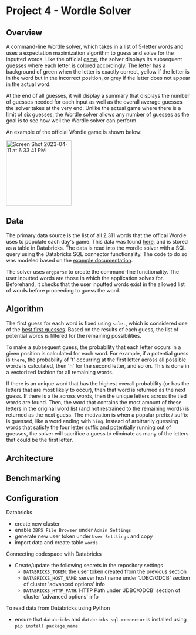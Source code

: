 # Project 4 - Wordle Solver 

## Overview

A command-line Wordle solver, which takes in a list of 5-letter words and uses a expectation maximization algorithm to guess and solve for the inputted words. Like the official [game](https://www.nytimes.com/games/wordle/index.html), the solver displays its subsequent guesses where each letter is colored accordingly. The letter has a background of green when the letter is exactly correct, yellow if the letter is in the word but in the incorrect position, or grey if the letter does not appear in the actual word. 

At the end of all guesses, it will display a summary that displays the number of guesses needed for each input as well as the overall average guesses the solver takes at the very end. Unlike the actual game where there is a limit of six guesses, the Wordle solver allows any number of guesses as the goal is to see how well the Wordle solver can perform.

An example of the official Wordle game is shown below:

<img width="178" alt="Screen Shot 2023-04-11 at 6 33 41 PM" src="https://user-images.githubusercontent.com/86393045/231324513-d48d04f5-e5ef-434b-a5c4-dd2a49d3aec9.png">

## Data 
The primary data source is the list of all 2,311 words that the offical Wordle uses to populate each day's game. This data was found [here](https://github.com/tabatkins/wordle-list), and is stored as a table in Databricks. The data is read into the wordle solver with a SQL query using the Databricks SQL connector functionality. The code to do so was modeled based on the [example documentation](https://docs.databricks.com/dev-tools/python-sql-connector.html). 

The solver uses `argparse` to create the command-line functionality. The user inputted words are those in which the application solves for. Beforehand, it checks that the user inputted words exist in the allowed list of words before proceeding to guess the word. 


## Algorithm 

The first guess for each word is fixed using `salet`, which is considered one of the [best first guesses](https://news.abplive.com/gaming/online-puzzle-wordle-mit-study-says-this-is-the-best-wordle-starter-word-do-you-agree-1554068#:~:text=The%20Optimal%20Word%2C%20According%20To,helmet%2C%20in%20the%2015th%20century). Based on the results of each guess, the list of potential words is filtered for the remaining possibilities. 

To make a subsequent guess, the probability that each letter occurs in a given position is calculated for each word. For example, if a potential guess is `there`, the probability of 't' occurring at the first letter across all possible words is calculated, then 'h' for the second letter, and so on. This is done in a vectorized fashion for all remaining words. 

If there is an unique word that has the highest overall probability (or has the letters that are most likely to occur), then that word is returned as the next guess. If there is a tie across words, then the unique letters across the tied words are found. Then, the word that contains the most amount of these letters in the original word list (and not restrained to the remaining words) is returned as the next guess. The motivation is when a popular prefix / suffix is guessed, like a word ending with `hing`. Instead of arbitrarily guessing words that satisfy the four letter suffix and potentially running out of guesses, the solver will sacrifice a guess to eliminate as many of the letters that could be the first letter. 

## Architecture 


## Benchmarking 


## Configuration 

Databricks 
- create new cluster 
- enable `DBFS File Browser` under `Admin Settings`
- generate new user token under `User Setttings` and copy 
- import data and create table `words`

Connecting codespace with Databricks 
- Create/update the following secrets in the repository settings 
    - `DATABRICKS_TOKEN`: the user token created from the previous section 
    - `DATABRICKS_HOST_NAME`: server host name under 'JDBC/ODCB' section of cluster 'advanced options' info
    - `DATABRICKS_HTTP_PATH`: HTTP Path under 'JDBC/ODCB' section of cluster 'advanced options' info

To read data from Databricks using Python 
- ensure that `databricks` and `databricks-sql-connector` is installed using `pip install package_name`
